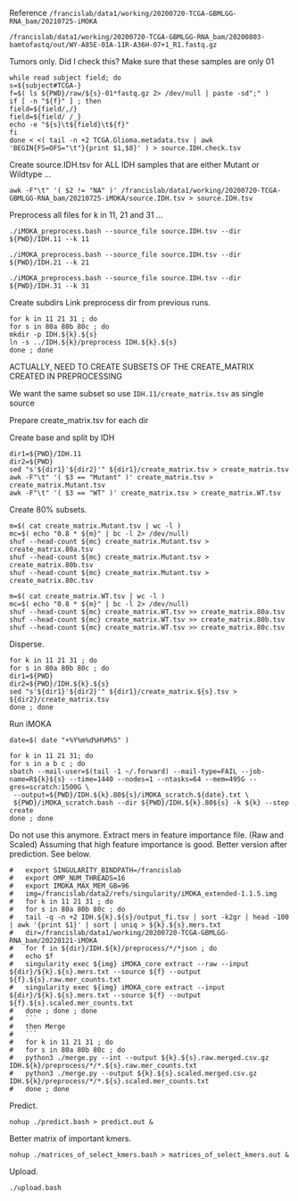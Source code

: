 

Reference `/francislab/data1/working/20200720-TCGA-GBMLGG-RNA_bam/20210725-iMOKA`


`/francislab/data1/working/20200720-TCGA-GBMLGG-RNA_bam/20200803-bamtofastq/out/WY-A85E-01A-11R-A36H-07+1_R1.fastq.gz`

Tumors only. Did I check this? Make sure that these samples are only 01
```
while read subject field; do
s=${subject#TCGA-}
f=$( ls ${PWD}/raw/${s}-01*fastq.gz 2> /dev/null | paste -sd";" )
if [ -n "${f}" ] ; then
field=${field/,/}
field=${field/ /_}
echo -e "${s}\t${field}\t${f}"
fi
done < <( tail -n +2 TCGA.Glioma.metadata.tsv | awk 'BEGIN{FS=OFS="\t"}{print $1,$8}' ) > source.IDH.check.tsv
```



Create source.IDH.tsv for ALL IDH samples that are either Mutant or Wildtype ...
```
awk -F"\t" '( $2 != "NA" )' /francislab/data1/working/20200720-TCGA-GBMLGG-RNA_bam/20210725-iMOKA/source.IDH.tsv > source.IDH.tsv
```


Preprocess all files for k in 11, 21 and 31 ...
```
./iMOKA_preprocess.bash --source_file source.IDH.tsv --dir ${PWD}/IDH.11 --k 11

./iMOKA_preprocess.bash --source_file source.IDH.tsv --dir ${PWD}/IDH.21 --k 21

./iMOKA_preprocess.bash --source_file source.IDH.tsv --dir ${PWD}/IDH.31 --k 31
```

Create subdirs
Link preprocess dir from previous runs.
```
for k in 11 21 31 ; do
for s in 80a 80b 80c ; do
mkdir -p IDH.${k}.${s}
ln -s ../IDH.${k}/preprocess IDH.${k}.${s}
done ; done
```

ACTUALLY, NEED TO CREATE SUBSETS OF THE CREATE_MATRIX CREATED IN PREPROCESSING

We want the same subset so use `IDH.11/create_matrix.tsv` as single source

Prepare create_matrix.tsv for each dir

Create base and split by IDH
```
dir1=${PWD}/IDH.11
dir2=${PWD}
sed "s'${dir1}'${dir2}'" ${dir1}/create_matrix.tsv > create_matrix.tsv
awk -F"\t" '( $3 == "Mutant" )' create_matrix.tsv > create_matrix.Mutant.tsv
awk -F"\t" '( $3 == "WT" )' create_matrix.tsv > create_matrix.WT.tsv
```

Create 80% subsets.
```
m=$( cat create_matrix.Mutant.tsv | wc -l )
mc=$( echo "0.8 * ${m}" | bc -l 2> /dev/null)
shuf --head-count ${mc} create_matrix.Mutant.tsv > create_matrix.80a.tsv
shuf --head-count ${mc} create_matrix.Mutant.tsv > create_matrix.80b.tsv
shuf --head-count ${mc} create_matrix.Mutant.tsv > create_matrix.80c.tsv

m=$( cat create_matrix.WT.tsv | wc -l )
mc=$( echo "0.8 * ${m}" | bc -l 2> /dev/null)
shuf --head-count ${mc} create_matrix.WT.tsv >> create_matrix.80a.tsv
shuf --head-count ${mc} create_matrix.WT.tsv >> create_matrix.80b.tsv
shuf --head-count ${mc} create_matrix.WT.tsv >> create_matrix.80c.tsv
```

Disperse.
```
for k in 11 21 31 ; do
for s in 80a 80b 80c ; do
dir1=${PWD}
dir2=${PWD}/IDH.${k}.${s}
sed "s'${dir1}'${dir2}'" ${dir1}/create_matrix.${s}.tsv > ${dir2}/create_matrix.tsv
done ; done
```


Run iMOKA
```
date=$( date "+%Y%m%d%H%M%S" )

for k in 11 21 31; do
for s in a b c ; do
sbatch --mail-user=$(tail -1 ~/.forward) --mail-type=FAIL --job-name=R${k}${s} --time=1440 --nodes=1 --ntasks=64 --mem=495G --gres=scratch:1500G \
 --output=${PWD}/IDH.${k}.80${s}/iMOKA_scratch.${date}.txt \
 ${PWD}/iMOKA_scratch.bash --dir ${PWD}/IDH.${k}.80${s} -k ${k} --step create
done ; done
```




Do not use this anymore.
Extract mers in feature importance file. (Raw and Scaled)
Assuming that high feature importance is good.
Better version after prediction. See below.
```
#	export SINGULARITY_BINDPATH=/francislab
#	export OMP_NUM_THREADS=16
#	export IMOKA_MAX_MEM_GB=96
#	img=/francislab/data2/refs/singularity/iMOKA_extended-1.1.5.img
#	for k in 11 21 31 ; do
#	for s in 80a 80b 80c ; do
#	tail -q -n +2 IDH.${k}.${s}/output_fi.tsv | sort -k2gr | head -100 | awk '{print $1}' | sort | uniq > ${k}.${s}.mers.txt
#	dir=/francislab/data1/working/20200720-TCGA-GBMLGG-RNA_bam/20220121-iMOKA
#	for f in ${dir}/IDH.${k}/preprocess/*/*json ; do
#	echo $f
#	singularity exec ${img} iMOKA_core extract --raw --input ${dir}/${k}.${s}.mers.txt --source ${f} --output ${f}.${s}.raw.mer_counts.txt
#	singularity exec ${img} iMOKA_core extract --input ${dir}/${k}.${s}.mers.txt --source ${f} --output ${f}.${s}.scaled.mer_counts.txt
#	done ; done ; done
#	```
#	then Merge
#	```
#	for k in 11 21 31 ; do
#	for s in 80a 80b 80c ; do
#	python3 ./merge.py --int --output ${k}.${s}.raw.merged.csv.gz IDH.${k}/preprocess/*/*.${s}.raw.mer_counts.txt
#	python3 ./merge.py --output ${k}.${s}.scaled.merged.csv.gz IDH.${k}/preprocess/*/*.${s}.scaled.mer_counts.txt
#	done ; done
```



Predict.
```
nohup ./predict.bash > predict.out &
```

Better matrix of important kmers.
```
nohup ./matrices_of_select_kmers.bash > matrices_of_select_kmers.out &
```




























Upload.
```
./upload.bash
```


